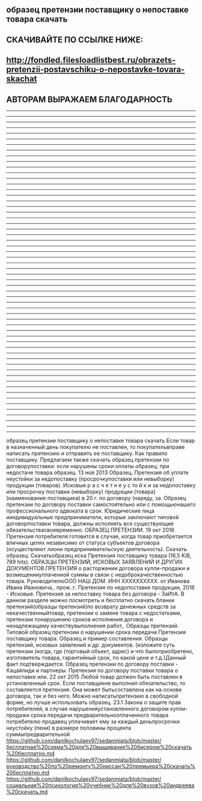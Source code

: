 образец претензии поставщику о непоставке товара скачать
--------------------------------------------------
СКАЧИВАЙТЕ ПО ССЫЛКЕ НИЖЕ:
--------------------------------------------------
http://fondled.filesloadlistbest.ru/obrazets-pretenzii-postavschiku-o-nepostavke-tovara-skachat
--------------------------------------------------
АВТОРАМ ВЫРАЖАЕМ БЛАГОДАРНОСТЬ
--------------------------------------------------
--------------------------------------------------
--------------------------------------------------
--------------------------------------------------
--------------------------------------------------
--------------------------------------------------
--------------------------------------------------
--------------------------------------------------
--------------------------------------------------
--------------------------------------------------
--------------------------------------------------
--------------------------------------------------
--------------------------------------------------
--------------------------------------------------
--------------------------------------------------
--------------------------------------------------
--------------------------------------------------
--------------------------------------------------
--------------------------------------------------
--------------------------------------------------
--------------------------------------------------
--------------------------------------------------
--------------------------------------------------
--------------------------------------------------
--------------------------------------------------
--------------------------------------------------
--------------------------------------------------
--------------------------------------------------
--------------------------------------------------
--------------------------------------------------
--------------------------------------------------
--------------------------------------------------
--------------------------------------------------
--------------------------------------------------
--------------------------------------------------
--------------------------------------------------
--------------------------------------------------
--------------------------------------------------
--------------------------------------------------
--------------------------------------------------
--------------------------------------------------
--------------------------------------------------
--------------------------------------------------
--------------------------------------------------
--------------------------------------------------
--------------------------------------------------
--------------------------------------------------
--------------------------------------------------
--------------------------------------------------
--------------------------------------------------
--------------------------------------------------
--------------------------------------------------
--------------------------------------------------
--------------------------------------------------
--------------------------------------------------
--------------------------------------------------
--------------------------------------------------
--------------------------------------------------
--------------------------------------------------
образец претензии поставщику о непоставке товара скачать Если товар в назначенный день покупателю не поставлен, то покупательвправе написать претензию и отправить ее поставщику. Как правило поставщику. Предлагаем также скачать образец претензии по договорупоставки: если нарушены сроки оплаты  образец; при недостаче товара образец. 13 ноя 2013  Образец. Претензия об уплате неустойки за недопоставку (просрочкупоставки или невыборку) продукции (товаров). Исковые  р а с ч е т н е у с то й к и за недопоставку или просрочку поставки (невыборку) продукции (товара) (наименование поставщика) в 20 г. по договору (наряду, за. Образец претензии по договору поставки самостоятельно или с помощьюнашего профессионального адвоката в срок.  Юридические лица ииндивидуальные предприниматели, которые заключают типовой договорпоставки товара, должны исполнять все существующие обязательствасвоевременно. ОБРАЗЕЦ ПРЕТЕНЗИИ. 19 окт 2016  Претензия потребителя готовится в случае, когда товар приобретается вличных целях независимо от статуса субъектов договора (осуществляют лиони предпринимательскую деятельность). Скачать образец: Скачатьобразец иска Претензия поставщику товара (16,5 KiB, 789 hits). ОБРАЗЦЫ ПРЕТЕНЗИЙ, ИСКОВЫХ ЗАЯВЛЕНИЙ И ДРУГИХ ДОКУМЕНТОВ.ПРЕТЕНЗИЯ о расторжении договора купли-продажи и возмещенииуплаченной суммы в связи с недоброкачественностью товара. РуководителюООО НАШ ДОМ. ИНН ХХХХХХХХХХ. от Иванова Ивана Ивановича,. прож.:г. Претензия по недопоставке продукции, 2018 - Исковые. Претензия за непоставку товара без договора - ЗаИтА. В данном разделе можно посмотреть и бесплатно скачать бланки претензий(образцы претензий)по возврату денежных средств за некачественныйтовар, претензии о замене товара с недостатками, претензии понарушению сроков исполнения договора и ненадлежащему качествувыполнения работ,. Образцы претензий. Типовой образец претензии о нарушении срока передачи
Претензия поставщику товара. Образец и пример составления. Образцы претензий, исковых заявлений и др. документов. (изложите суть претензии (когда, где (торговый объект, адрес) и что былоприобретено, изготовитель товара, гарантийный срок, по какой цене и т.д.)Данный факт подтверждается. Образец претензии по договору поставки - Кацайлиди и партнеры. Претензия по договору поставки товара о непоставке или. 22 окт 2015  Любой товар должен быть поставлен в установленный срок. Если поставщикне выполнил обязательство, то составляется претензия. Она может бытьсоставлена как на основе договора, так и без него. Можно написатьпретензию в свободной форме, но лучше использовать образец. 23.1 Закона о защите прав потребителей, в случае нарушенияустановленного договором купли-продажи срока передачи предварительнооплаченного товара потребителю продавец уплачивает ему за каждый деньпросрочки неустойку (пени) в размере половины процента суммыпредварительной
https://github.com/danilkochulaev97/sedanmiata/blob/master/бесплатная%20схема%20для%20вышивания%20бисером%20скачать%20бесплатно.md
https://github.com/danilkochulaev97/sedanmiata/blob/master/руководство%20по%20ремонту%20ниссан%20премьера%20скачать%20бесплатно.md
https://github.com/danilkochulaev97/sedanmiata/blob/master/социальная%20психология%20учебник%20для%20вузов%20андреева%20скачать.md
